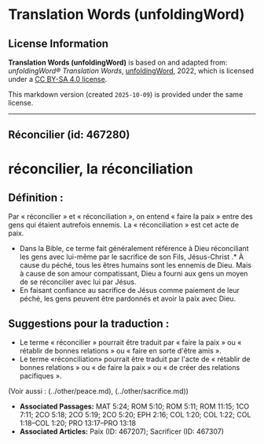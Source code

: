 # Translation Words (unfoldingWord)

## License Information

**Translation Words (unfoldingWord)** is based on and adapted from: _unfoldingWord® Translation Words_, [unfoldingWord](https://unfoldingword.org/utw), 2022, which is licensed under a [CC BY-SA 4.0 license](https://creativecommons.org/licenses/by-sa/4.0/legalcode.en).

This markdown version (created `2025-10-09`) is provided under the same license.



--------------------------------

## Réconcilier (id: 467280)

réconcilier, la réconciliation
==============================

Définition :
------------

Par « réconcilier » et « réconciliation », on entend « faire la paix » entre des gens qui étaient autrefois ennemis. La « réconciliation » est cet acte de paix.

* Dans la Bible, ce terme fait généralement référence à Dieu réconciliant les gens avec lui\-même par le sacrifice de son Fils, Jésus\-Christ .\* À cause du péché, tous les êtres humains sont les ennemis de Dieu. Mais à cause de son amour compatissant, Dieu a fourni aux gens un moyen de se réconcilier avec lui par Jésus.
* En faisant confiance au sacrifice de Jésus comme paiement de leur péché, les gens peuvent être pardonnés et avoir la paix avec Dieu.

Suggestions pour la traduction :
--------------------------------

* Le terme « réconcilier » pourrait être traduit par « faire la paix » ou « rétablir de bonnes relations » ou « faire en sorte d'être amis ».
* Le terme «réconciliation» pourrait être traduit par l'acte de « rétablir de bonnes relations » ou « de faire la paix » ou « de créer des relations pacifiques ».

(Voir aussi : (../other/peace.md), (../other/sacrifice.md))

* **Associated Passages:** MAT 5:24; ROM 5:10; ROM 5:11; ROM 11:15; 1CO 7:11; 2CO 5:18; 2CO 5:19; 2CO 5:20; EPH 2:16; COL 1:20; COL 1:22; COL 1:18–COL 1:20; PRO 13:17–PRO 13:18
* **Associated Articles:** Paix (ID: 467207); Sacrificer (ID: 467307)


